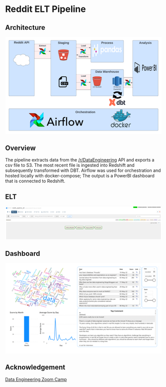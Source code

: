 # Reddit ELT Pipeline
## Architecture

![Reddit Architecture](https://github.com/BWalliz/Reddit-ELT-Pipeline/blob/main/images/reddit-architecture.png)

## Overview

The pipeline extracts data from the [/r/DataEngineering](https://www.reddit.com/r/dataengineering/) API and exports a csv file to S3.  The most recent file is ingested into Redshift and subsequently transformed with DBT.  Airflow was used for orchestration and hosted locally with docker-compose; The output is a PowerBI dashboard that is connected to Redshift.

## ELT

![ELT](https://github.com/BWalliz/Reddit-ELT-Pipeline/blob/main/images/workflow.png)

## Dashboard

![Dashboard](https://github.com/BWalliz/Reddit-ELT-Pipeline/blob/main/images/dashboard-1.png)

## Acknowledgement
[Data Engineering Zoom Camp](https://github.com/DataTalksClub/data-engineering-zoomcamp)
